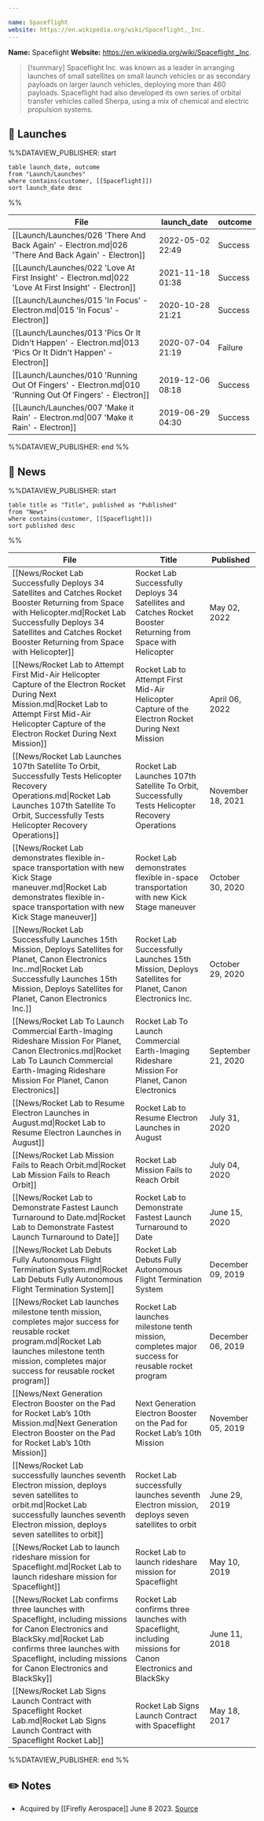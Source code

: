 ```yaml
---

name: Spaceflight
website: https://en.wikipedia.org/wiki/Spaceflight,_Inc.
---
```


**Name:** Spaceflight
**Website:** https://en.wikipedia.org/wiki/Spaceflight,_Inc.

>[!summary]
Spaceflight Inc. was known as a leader in arranging launches of small satellites on small launch vehicles or as secondary payloads on larger launch vehicles, deploying more than 460 payloads. Spaceflight had also developed its own series of orbital transfer vehicles called Sherpa, using a mix of chemical and electric propulsion systems.


## 🚀 Launches
%%DATAVIEW_PUBLISHER: start
```
table launch_date, outcome
from "Launch/Launches"
where contains(customer, [[Spaceflight]])
sort launch_date desc
```
%%

| File                                                                                                        | launch_date      | outcome |
| ----------------------------------------------------------------------------------------------------------- | ---------------- | ------- |
| [[Launch/Launches/026 'There And Back Again' - Electron.md\|026 'There And Back Again' - Electron]]         | 2022-05-02 22:49 | Success |
| [[Launch/Launches/022 'Love At First Insight' - Electron.md\|022 'Love At First Insight' - Electron]]       | 2021-11-18 01:38 | Success |
| [[Launch/Launches/015 'In Focus' - Electron.md\|015 'In Focus' - Electron]]                                 | 2020-10-28 21:21 | Success |
| [[Launch/Launches/013 'Pics Or It Didn't Happen' - Electron.md\|013 'Pics Or It Didn't Happen' - Electron]] | 2020-07-04 21:19 | Failure |
| [[Launch/Launches/010 'Running Out Of Fingers' - Electron.md\|010 'Running Out Of Fingers' - Electron]]     | 2019-12-06 08:18 | Success |
| [[Launch/Launches/007 'Make it Rain' - Electron.md\|007 'Make it Rain' - Electron]]                         | 2019-06-29 04:30 | Success |

%%DATAVIEW_PUBLISHER: end %%

## 📰 News
%%DATAVIEW_PUBLISHER: start
```
table title as "Title", published as "Published"
from "News"
where contains(customer, [[Spaceflight]])
sort published desc
```
%%

| File                                                                                                                                                                                                                                     | Title                                                                                                          | Published          |
| ---------------------------------------------------------------------------------------------------------------------------------------------------------------------------------------------------------------------------------------- | -------------------------------------------------------------------------------------------------------------- | ------------------ |
| [[News/Rocket Lab Successfully Deploys 34 Satellites and Catches Rocket Booster Returning from Space with Helicopter.md\|Rocket Lab Successfully Deploys 34 Satellites and Catches Rocket Booster Returning from Space with Helicopter]] | Rocket Lab Successfully Deploys 34 Satellites and Catches Rocket Booster Returning from Space with Helicopter  | May 02, 2022       |
| [[News/Rocket Lab to Attempt First Mid-Air Helicopter Capture of the Electron Rocket During Next Mission.md\|Rocket Lab to Attempt First Mid-Air Helicopter Capture of the Electron Rocket During Next Mission]]                         | Rocket Lab to Attempt First Mid-Air Helicopter Capture of the Electron Rocket During Next Mission              | April 06, 2022     |
| [[News/Rocket Lab Launches 107th Satellite To Orbit, Successfully Tests Helicopter Recovery Operations.md\|Rocket Lab Launches 107th Satellite To Orbit, Successfully Tests Helicopter Recovery Operations]]                             | Rocket Lab Launches 107th Satellite To Orbit, Successfully Tests Helicopter Recovery Operations                | November 18, 2021  |
| [[News/Rocket Lab demonstrates flexible in-space transportation with new Kick Stage maneuver.md\|Rocket Lab demonstrates flexible in-space transportation with new Kick Stage maneuver]]                                                 | Rocket Lab demonstrates flexible in-space transportation with new Kick Stage maneuver                          | October 30, 2020   |
| [[News/Rocket Lab Successfully Launches 15th Mission, Deploys Satellites for Planet, Canon Electronics Inc..md\|Rocket Lab Successfully Launches 15th Mission, Deploys Satellites for Planet, Canon Electronics Inc.]]                   | Rocket Lab Successfully Launches 15th Mission, Deploys Satellites for Planet, Canon Electronics Inc.           | October 29, 2020   |
| [[News/Rocket Lab To Launch Commercial Earth-Imaging Rideshare Mission For Planet, Canon Electronics.md\|Rocket Lab To Launch Commercial Earth-Imaging Rideshare Mission For Planet, Canon Electronics]]                                 | Rocket Lab To Launch Commercial Earth-Imaging Rideshare Mission For Planet, Canon Electronics                  | September 21, 2020 |
| [[News/Rocket Lab to Resume Electron Launches in August.md\|Rocket Lab to Resume Electron Launches in August]]                                                                                                                           | Rocket Lab to Resume Electron Launches in August                                                               | July 31, 2020      |
| [[News/Rocket Lab Mission Fails to Reach Orbit.md\|Rocket Lab Mission Fails to Reach Orbit]]                                                                                                                                             | Rocket Lab Mission Fails to Reach Orbit                                                                        | July 04, 2020      |
| [[News/Rocket Lab to Demonstrate Fastest Launch Turnaround to Date.md\|Rocket Lab to Demonstrate Fastest Launch Turnaround to Date]]                                                                                                     | Rocket Lab to Demonstrate Fastest Launch Turnaround to Date                                                    | June 15, 2020      |
| [[News/Rocket Lab Debuts Fully Autonomous Flight Termination System.md\|Rocket Lab Debuts Fully Autonomous Flight Termination System]]                                                                                                   | Rocket Lab Debuts Fully Autonomous Flight Termination System                                                   | December 09, 2019  |
| [[News/Rocket Lab launches milestone tenth mission, completes major success for reusable rocket program.md\|Rocket Lab launches milestone tenth mission, completes major success for reusable rocket program]]                           | Rocket Lab launches milestone tenth mission, completes major success for reusable rocket program               | December 06, 2019  |
| [[News/Next Generation Electron Booster on the Pad  for Rocket Lab’s 10th Mission.md\|Next Generation Electron Booster on the Pad  for Rocket Lab’s 10th Mission]]                                                                       | Next Generation Electron Booster on the Pad  for Rocket Lab’s 10th Mission                                     | November 05, 2019  |
| [[News/Rocket Lab successfully launches seventh Electron mission, deploys seven satellites to orbit.md\|Rocket Lab successfully launches seventh Electron mission, deploys seven satellites to orbit]]                                   | Rocket Lab successfully launches seventh Electron mission, deploys seven satellites to orbit                   | June 29, 2019      |
| [[News/Rocket Lab to launch rideshare mission for Spaceflight.md\|Rocket Lab to launch rideshare mission for Spaceflight]]                                                                                                               | Rocket Lab to launch rideshare mission for Spaceflight                                                         | May 10, 2019       |
| [[News/Rocket Lab confirms three launches with Spaceflight, including missions for Canon Electronics and BlackSky.md\|Rocket Lab confirms three launches with Spaceflight, including missions for Canon Electronics and BlackSky]]       | Rocket Lab confirms three launches with Spaceflight, including missions for Canon Electronics and BlackSky     | June 11, 2018      |
| [[News/Rocket Lab Signs Launch Contract with Spaceflight   Rocket Lab.md\|Rocket Lab Signs Launch Contract with Spaceflight   Rocket Lab]]                                                                                               | Rocket Lab Signs Launch Contract with Spaceflight                                                              | May 18, 2017       |

%%DATAVIEW_PUBLISHER: end %%

## ✏️ Notes

- Acquired by [[Firefly Aerospace]] June 8 2023. [Source](https://www.satellitetoday.com/finance/2023/06/12/firefly-aerospace-to-acquire-rideshare-provider-spaceflight/)